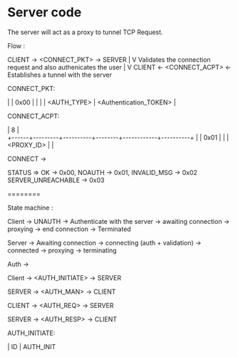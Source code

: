# Server code

The server will act as a proxy to tunnel TCP Request.

Flow :

CLIENT -> <CONNECT_PKT> -> SERVER
                             |
                             V
                           Validates the connection
                         request and also authenicates the user
                             |
                             V
CLIENT <- <CONNECT_ACPT> <- Establishes a tunnel with the 
                            server
                    

CONNECT_PKT:

| <ID> | 0x00 | <SERVER> | <PORT> | <NAMESERVER> | <AUTH_TYPE> | <Authentication_TOKEN> |


CONNECT_ACPT:


|  8   |  
+------+---------+----------+--------+------------+----------+
| <ID> | 0x01 | <SERVER> | <PORT> | <PROXY_ID> | <STATUS> |

CONNECT -> 

STATUS => OK -> 0x00, 
          NOAUTH -> 0x01,
          INVALID_MSG -> 0x02
          SERVER_UNREACHABLE -> 0x03

========

State machine :


Client -> UNAUTH -> Authenticate with the server -> awaiting connection -> proxying -> end connection -> Terminated


Server -> Awaiting connection -> connecting (auth + validation) -> connected -> proxying -> terminating


Auth ->

Client -> <AUTH_INITIATE> -> SERVER

SERVER -> <AUTH_MAN> -> CLIENT

CLIENT -> <AUTH_REQ> -> SERVER

SERVER -> <AUTH_RESP> -> CLIENT


AUTH_INITIATE:

| ID | AUTH_INIT